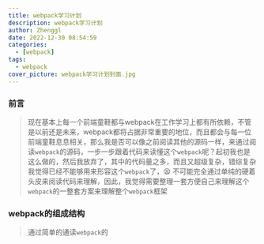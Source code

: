 ```yaml
---
title: webpack学习计划
description: webpack学习计划
author: Zhenggl
date: 2022-12-30 08:54:59
categories:
  - [webpack]
tags:
  - webpack
cover_picture: webpack学习计划封面.jpg
---
```


### 前言
> 现在基本上每一个前端童鞋都与webpack在工作学习上都有所依赖，不管是以前还是未来，webpack都将占据非常重要的地位，而且都会与每一位前端童鞋息息相关，那么我是否可以像之前阅读其他的源码一样，来通过阅读`webpack`的源码，一步一步跟着代码来读懂这个`webpack`呢？起初我也是这么做的，然后我放弃了，其中的代码量之多，而且又超级复杂，错综复杂我觉得已经不能够用来形容这个`webpack`了，:tired_face: 不可能完全通过单纯的硬着头皮来阅读代码来理解，因此，我觉得需要整理一套方便自己来理解这个`webpack`的一整套方案来理解整个`webpack`框架

### webpack的组成结构
> 通过简单的通读`webpack`的
